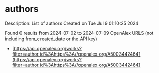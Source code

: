 # authors
Description: List of authors
Created on Tue Jul  9 01:10:25 2024

Found 0 results from 2024-07-02 to 2024-07-09
OpenAlex URLS (not including from_created_date or the API key)
- [https://api.openalex.org/works?filter=author.id%3Ahttps%3A//openalex.org/A5003442464](https://api.openalex.org/works?filter=author.id%3Ahttps%3A//openalex.org/A5003442464)

